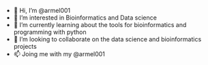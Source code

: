 - 👋 Hi, I’m @armel001
- 👀 I’m interested in Bioinformatics and Data science
- 🌱 I’m currently learning about the tools for bioinformatics and programming with python 
- 💞️ I’m looking to collaborate on the data science and bioinformatics projects
- 📫 Joing me with my @armel001

<!---
armel001/armel001 is a ✨ special ✨ repository because its `README.md` (this file) appears on your GitHub profile.
You can click the Preview link to take a look at your changes.
--->
